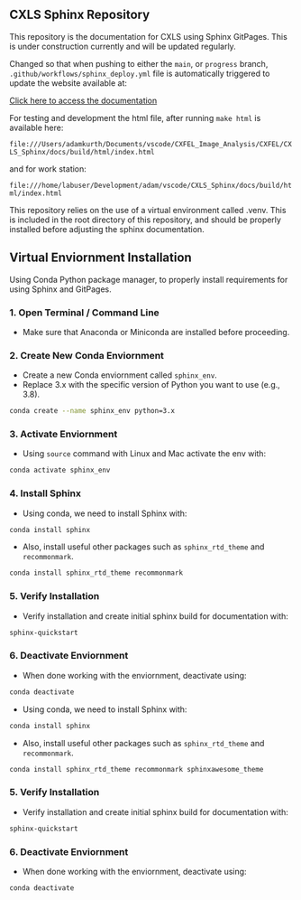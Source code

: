 ## CXLS Sphinx Repository 

This repository is the documentation for CXLS using Sphinx GitPages. This is under construction currently and will be updated regularly.

Changed so that when pushing to either the `main`, or `progress` branch, `.github/workflows/sphinx_deploy.yml` file is automatically triggered to update the website available at:

[Click here to access the documentation](https://adamkurth.github.io/CXLS_Sphinx/docs/build/html/)

For testing and development the html file, after running `make html` is available here:

`file:///Users/adamkurth/Documents/vscode/CXFEL_Image_Analysis/CXFEL/CXLS_Sphinx/docs/build/html/index.html`

and for work station:

`file:///home/labuser/Development/adam/vscode/CXLS_Sphinx/docs/build/html/index.html`

This repository relies on the use of a virtual environment called .venv. This is included in the root directory of this repository, and should be properly installed before adjusting the sphinx documentation.

## Virtual Enviornment Installation

Using Conda Python package manager, to properly install requirements for using Sphinx and GitPages.

### 1. Open Terminal / Command Line

- Make sure that Anaconda or Miniconda are installed before proceeding.

### 2. Create New Conda Enviornment

- Create a new Conda enviornment called `sphinx_env`.
- Replace 3.x with the specific version of Python you want to use (e.g., 3.8).

```bash
conda create --name sphinx_env python=3.x
```

### 3. Activate Enviornment

- Using `source` command with Linux and Mac activate the env with:

```bash
conda activate sphinx_env
```

### 4. Install Sphinx

- Using conda, we need to install Sphinx with:

```bash
conda install sphinx
```

- Also, install useful other packages such as `sphinx_rtd_theme` and `recommonmark`.

```bash
conda install sphinx_rtd_theme recommonmark
```

### 5. Verify Installation

- Verify installation and create initial sphinx build for documentation with:

```bash
sphinx-quickstart
```

### 6. Deactivate Enviornment

- When done working with the enviornment, deactivate using:

```bash
conda deactivate
```

- Using conda, we need to install Sphinx with:

```bash
conda install sphinx
```

- Also, install useful other packages such as `sphinx_rtd_theme` and `recommonmark`.

```bash
conda install sphinx_rtd_theme recommonmark sphinxawesome_theme
```

### 5. Verify Installation

- Verify installation and create initial sphinx build for documentation with:
  
```bash
sphinx-quickstart
```

### 6. Deactivate Enviornment

- When done working with the enviornment, deactivate using:

```bash
conda deactivate
```
